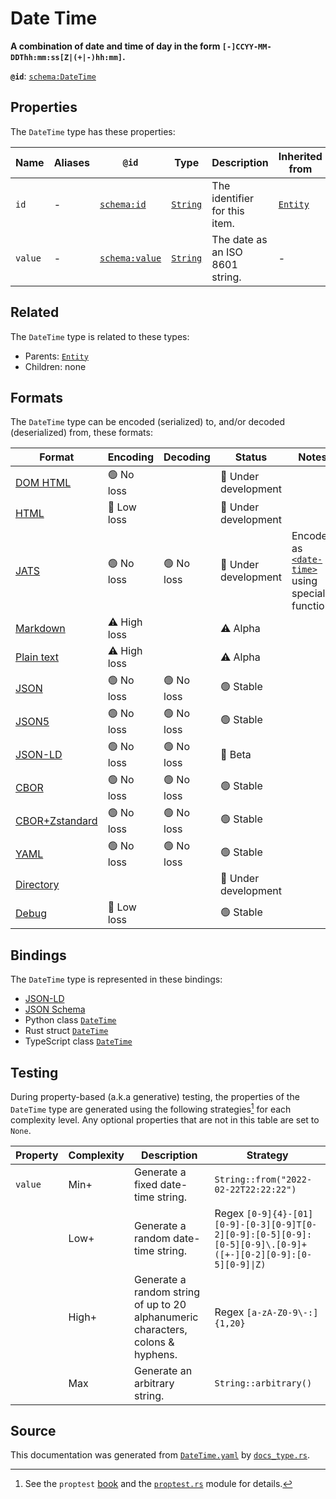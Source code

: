 # Date Time

**A combination of date and time of day in the form `[-]CCYY-MM-DDThh:mm:ss[Z|(+|-)hh:mm]`.**

**`@id`**: [`schema:DateTime`](https://schema.org/DateTime)

## Properties

The `DateTime` type has these properties:

| Name    | Aliases | `@id`                                      | Type                                                                                            | Description                     | Inherited from                                                                                   |
| ------- | ------- | ------------------------------------------ | ----------------------------------------------------------------------------------------------- | ------------------------------- | ------------------------------------------------------------------------------------------------ |
| `id`    | -       | [`schema:id`](https://schema.org/id)       | [`String`](https://github.com/stencila/stencila/blob/main/docs/reference/schema/data/string.md) | The identifier for this item.   | [`Entity`](https://github.com/stencila/stencila/blob/main/docs/reference/schema/other/entity.md) |
| `value` | -       | [`schema:value`](https://schema.org/value) | [`String`](https://github.com/stencila/stencila/blob/main/docs/reference/schema/data/string.md) | The date as an ISO 8601 string. | -                                                                                                |

## Related

The `DateTime` type is related to these types:

- Parents: [`Entity`](https://github.com/stencila/stencila/blob/main/docs/reference/schema/other/entity.md)
- Children: none

## Formats

The `DateTime` type can be encoded (serialized) to, and/or decoded (deserialized) from, these formats:

| Format                                                                                               | Encoding     | Decoding  | Status              | Notes                                                                                                                               |
| ---------------------------------------------------------------------------------------------------- | ------------ | --------- | ------------------- | ----------------------------------------------------------------------------------------------------------------------------------- |
| [DOM HTML](https://github.com/stencila/stencila/blob/main/docs/reference/formats/dom.html.md)        | 🟢 No loss    |           | 🚧 Under development |                                                                                                                                     |
| [HTML](https://github.com/stencila/stencila/blob/main/docs/reference/formats/html.md)                | 🔷 Low loss   |           | 🚧 Under development |                                                                                                                                     |
| [JATS](https://github.com/stencila/stencila/blob/main/docs/reference/formats/jats.md)                | 🟢 No loss    | 🟢 No loss | 🚧 Under development | Encoded as [`<date-time>`](https://jats.nlm.nih.gov/articleauthoring/tag-library/1.3/element/date-time.html) using special function |
| [Markdown](https://github.com/stencila/stencila/blob/main/docs/reference/formats/markdown.md)        | ⚠️ High loss |           | ⚠️ Alpha            |                                                                                                                                     |
| [Plain text](https://github.com/stencila/stencila/blob/main/docs/reference/formats/text.md)          | ⚠️ High loss |           | ⚠️ Alpha            |                                                                                                                                     |
| [JSON](https://github.com/stencila/stencila/blob/main/docs/reference/formats/json.md)                | 🟢 No loss    | 🟢 No loss | 🟢 Stable            |                                                                                                                                     |
| [JSON5](https://github.com/stencila/stencila/blob/main/docs/reference/formats/json5.md)              | 🟢 No loss    | 🟢 No loss | 🟢 Stable            |                                                                                                                                     |
| [JSON-LD](https://github.com/stencila/stencila/blob/main/docs/reference/formats/jsonld.md)           | 🟢 No loss    | 🟢 No loss | 🔶 Beta              |                                                                                                                                     |
| [CBOR](https://github.com/stencila/stencila/blob/main/docs/reference/formats/cbor.md)                | 🟢 No loss    | 🟢 No loss | 🟢 Stable            |                                                                                                                                     |
| [CBOR+Zstandard](https://github.com/stencila/stencila/blob/main/docs/reference/formats/cbor.zstd.md) | 🟢 No loss    | 🟢 No loss | 🟢 Stable            |                                                                                                                                     |
| [YAML](https://github.com/stencila/stencila/blob/main/docs/reference/formats/yaml.md)                | 🟢 No loss    | 🟢 No loss | 🟢 Stable            |                                                                                                                                     |
| [Directory](https://github.com/stencila/stencila/blob/main/docs/reference/formats/directory.md)      |              |           | 🚧 Under development |                                                                                                                                     |
| [Debug](https://github.com/stencila/stencila/blob/main/docs/reference/formats/debug.md)              | 🔷 Low loss   |           | 🟢 Stable            |                                                                                                                                     |

## Bindings

The `DateTime` type is represented in these bindings:

- [JSON-LD](https://stencila.org/DateTime.jsonld)
- [JSON Schema](https://stencila.org/DateTime.schema.json)
- Python class [`DateTime`](https://github.com/stencila/stencila/blob/main/python/python/stencila/types/date_time.py)
- Rust struct [`DateTime`](https://github.com/stencila/stencila/blob/main/rust/schema/src/types/date_time.rs)
- TypeScript class [`DateTime`](https://github.com/stencila/stencila/blob/main/ts/src/types/DateTime.ts)

## Testing

During property-based (a.k.a generative) testing, the properties of the `DateTime` type are generated using the following strategies[^1] for each complexity level. Any optional properties that are not in this table are set to `None`.

| Property | Complexity | Description                                                                     | Strategy                                                                                                     |
| -------- | ---------- | ------------------------------------------------------------------------------- | ------------------------------------------------------------------------------------------------------------ |
| `value`  | Min+       | Generate a fixed date-time string.                                              | `String::from("2022-02-22T22:22:22")`                                                                        |
|          | Low+       | Generate a random date-time string.                                             | Regex `[0-9]{4}-[01][0-9]-[0-3][0-9]T[0-2][0-9]:[0-5][0-9]:[0-5][0-9]\.[0-9]+([+-][0-2][0-9]:[0-5][0-9]\|Z)` |
|          | High+      | Generate a random string of up to 20 alphanumeric characters, colons & hyphens. | Regex `[a-zA-Z0-9\-:]{1,20}`                                                                                 |
|          | Max        | Generate an arbitrary string.                                                   | `String::arbitrary()`                                                                                        |

## Source

This documentation was generated from [`DateTime.yaml`](https://github.com/stencila/stencila/blob/main/schema/DateTime.yaml) by [`docs_type.rs`](https://github.com/stencila/stencila/blob/main/rust/schema-gen/src/docs_type.rs).

[^1]: See the `proptest` [book](https://proptest-rs.github.io/proptest/) and the [`proptest.rs`](https://github.com/stencila/stencila/blob/main/rust/schema/src/proptests.rs) module for details.
